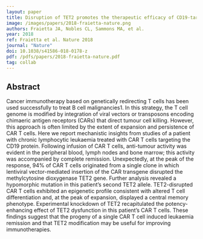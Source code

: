 ```yaml
---
layout: paper
title: Disruption of TET2 promotes the therapeutic efficacy of CD19-targeted T cells
image: /images/papers/2018-fraietta-nature.png
authors: Fraietta JA, Nobles CL, Sammons MA, et al.
year: 2018
ref: Fraietta et al. Nature 2018
journal: "Nature"
doi: 10.1038/s41586-018-0178-z
pdf: /pdfs/papers/2018-fraietta-nature.pdf
tag: collab
---
```



## Abstract

Cancer immunotherapy based on genetically redirecting T cells has been used successfully to treat B cell malignancies1. In this strategy, the T cell genome is modified by integration of viral vectors or transposons encoding chimaeric antigen receptors (CARs) that direct tumour cell killing. However, this approach is often limited by the extent of expansion and persistence of CAR T cells. Here we report mechanistic insights from studies of a patient with chronic lymphocytic leukaemia treated with CAR T cells targeting the CD19 protein. Following infusion of CAR T cells, anti-tumour activity was evident in the peripheral blood, lymph nodes and bone marrow; this activity was accompanied by complete remission. Unexpectedly, at the peak of the response, 94% of CAR T cells originated from a single clone in which lentiviral vector-mediated insertion of the CAR transgene disrupted the methylcytosine dioxygenase TET2 gene. Further analysis revealed a hypomorphic mutation in this patient’s second TET2 allele. TET2-disrupted CAR T cells exhibited an epigenetic profile consistent with altered T cell differentiation and, at the peak of expansion, displayed a central memory phenotype. Experimental knockdown of TET2 recapitulated the potency- enhancing effect of TET2 dysfunction in this patient’s CAR T cells. These findings suggest that the progeny of a single CAR T cell induced leukaemia remission and that TET2 modification may be useful for improving immunotherapies.

